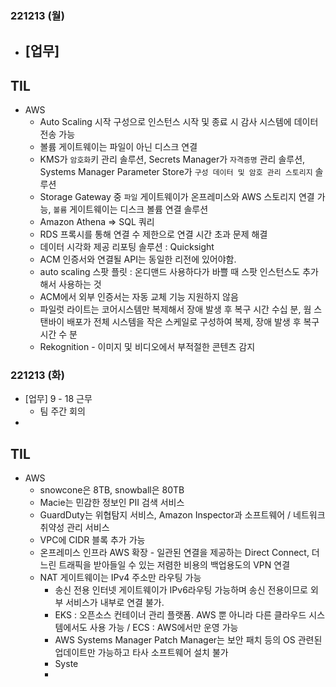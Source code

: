 ### 221213 (월)
- [업무]
	- 

## TIL
- AWS
	- Auto Scaling 시작 구성으로 인스턴스 시작 및 종료 시 감사 시스템에 데이터 전송 가능
	- 볼륨 게이트웨이는 파일이 아닌 디스크 연결
	- KMS가 `암호화`키 관리 솔루션, Secrets Manager가 `자격증명` 관리 솔루션, Systems Manager Parameter Store가 `구성 데이터 및 암호 관리 스토리지` 솔루션
	- Storage Gateway 중 `파일` 게이트웨이가 온프레미스와 AWS 스토리지 연결 가능, `볼륨` 게이트웨이는 디스크 볼륨 연결 솔루션
	- Amazon Athena => SQL 쿼리
	- RDS 프록시를 통해 연결 수 제한으로 연결 시간 초과 문제 해결
	- 데이터 시각화 제공 리포팅 솔루션 : Quicksight
	- ACM 인증서와 연결될 API는 동일한 리전에 있어야함.
	- auto scaling 스팟 플릿 : 온디맨드 사용하다가 바쁠 때 스팟 인스턴스도 추가해서 사용하는 것
	- ACM에서 외부 인증서는 자동 교체 기능 지원하지 않음
	- 파일럿 라이트는 코어시스템만 복제해서 장애 발생 후 복구 시간 수십 분, 웜 스탠바이 배포가 전체 시스템을 작은 스케일로 구성하여 복제, 장애 발생 후 복구시간 수 분
	- Rekognition - 이미지 및 비디오에서 부적절한 콘텐츠 감지

### 221213 (화)

- [업무] 9 - 18 근무
	- 팀 주간 회의
- 

## TIL
- AWS
	- snowcone은 8TB, snowball은 80TB
	- Macie는 민감한 정보인 PII 검색 서비스
	- GuardDuty는 위협탐지 서비스, Amazon Inspector과 소프트웨어 / 네트워크 취약성 관리 서비스
	- VPC에 CIDR 블록 추가 가능
	- 온프레미스 인프라 AWS 확장 - 일관된 연결을 제공하는 Direct Connect, 더 느린 트래픽을 받아들일 수 있는 저렴한 비용의 백업용도의 VPN 연결
	- NAT 게이트웨이는 IPv4 주소만 라우팅 가능  
		- 송신 전용 인터넷 게이트웨이가 IPv6라우팅 가능하며 송신 전용이므로 외부 서비스가 내부로 연결 불가.
		- EKS : 오픈소스 컨테이너 관리 플랫폼. AWS 뿐 아니라 다른 클라우드 시스템에서도 사용 가능 / ECS : AWS에서만 운영 가능
		- AWS Systems Manager Patch Manager는 보안 패치 등의 OS 관련된 업데이트만 가능하고 타사 소프트웨어 설치 불가
		- Syste
		- 
<!--stackedit_data:
eyJoaXN0b3J5IjpbODYxMTYyNDI2LDgyMjg5MDMsMTU4NTQyMj
gyMiwyMTM3NjAyNjAwLDExMDcxNjUzNDksLTY5NDAzOTM4Nywt
MTE5OTE3Nzk4MywtNTk0Mzg2NDc1LC0xODk3MzU4ODk0LDEyMj
I0ODUxMTQsLTMzNTcwMDk2NywxNDY3OTAyODg5LDEzNDUxNzYz
NzksODg1NTkyMTUzLC0xNTc4NTQ1MDg1LC0zODY1OTcwNzVdfQ
==
-->